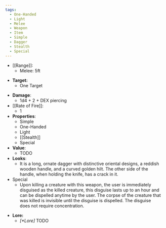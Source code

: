 ```yaml
---
tags:
  - One-Handed
  - Light
  - Melee
  - Weapon
  - Item
  - Simple
  - Dagger
  - Stealth
  - Special
---
```

* [[Range]]:
	* Melee: 5ft
- **Target:**
	- One Target
* __Damage__:
	* 1d4 + 2 + DEX piercing
* [[Rate of Fire]]:
	* 1
* __Properties__:
	* Simple
	* One-Handed
	* Light
	* [[Stealth]]
	* Special
* **Value**:
	* TODO
* **Looks**:
	* It is a long, ornate dagger with distinctive oriental designs, a reddish wooden handle, and a curved golden hilt. The other side of the handle, when holding the knife, has a crack in it.
* Special
	* Upon killing a creature with this weapon, the user is immediately disguised as the killed creature, this disguise lasts up to an hour and can be dispelled anytime by the user. The corpse of the creature that was killed is invisible until the disguise is dispelled. The disguise does not require concentration. 
- **Lore:**
	- *\[\*Lore]* TODO